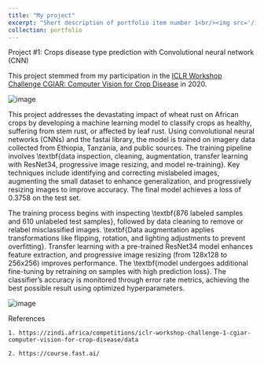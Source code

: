 ```yaml
---
title: "My project"
excerpt: "Short description of portfolio item number 1<br/><img src='/images/500x300.png'>"
collection: portfolio
---
```


Project \#1: Crops disease type prediction with Convolutional neural network (CNN)

This project stemmed from my participation in the [ICLR Workshop Challenge CGIAR: Computer Vision for Crop Disease](https://zindi.africa/competitions/iclr-workshop-challenge-1-cgiar-computer-vision-for-crop-disease/data) in 2020.

![image](https://github.com/user-attachments/assets/2fd5f3bf-1136-4a2a-9ac5-f29bf558a015)


This project addresses the devastating impact of wheat rust on African crops by developing a machine learning model to classify crops as healthy, suffering from stem rust, or affected by leaf rust. Using convolutional neural networks (CNNs) and the fastai library, the model is trained on imagery data collected from Ethiopia, Tanzania, and public sources. The training pipeline involves \textbf{data inspection, cleaning, augmentation, transfer learning with ResNet34, progressive image resizing, and model re-training}. Key techniques include identifying and correcting mislabeled images, augmenting the small dataset to enhance generalization, and progressively resizing images to improve accuracy. The final model achieves a loss of 0.3758 on the test set. 

The training process begins with inspecting \textbf{876 labeled samples and 610 unlabeled test samples}, followed by data cleaning to remove or relabel misclassified images. \textbf{Data augmentation applies transformations like flipping, rotation, and lighting adjustments to prevent overfitting}. Transfer learning with a pre-trained ResNet34 model enhances feature extraction, and progressive image resizing (from 128x128 to 256x256) improves performance. The \textbf{model undergoes additional fine-tuning by retraining on samples with high prediction loss}. The classifier’s accuracy is monitored through error rate metrics, achieving the best possible result using optimized hyperparameters.

![image](https://github.com/user-attachments/assets/5e85f39b-6234-4d6d-920f-dc63db0cc4a5)



References

    1. https://zindi.africa/competitions/iclr-workshop-challenge-1-cgiar-computer-vision-for-crop-disease/data

    2. https://course.fast.ai/
